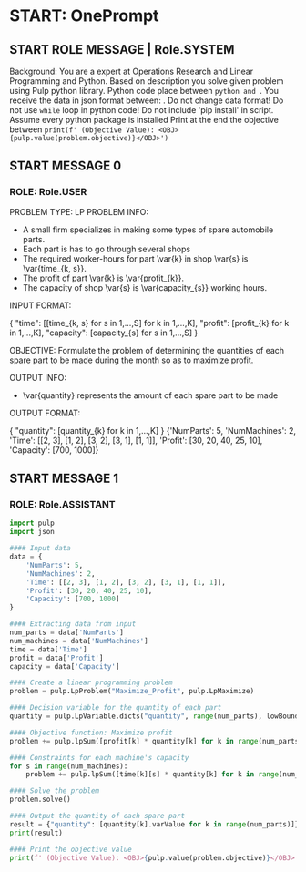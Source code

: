 # START: OnePrompt 
## START ROLE MESSAGE | Role.SYSTEM 
Background: You are a expert at Operations Research and Linear Programming and Python. Based on description you solve given problem using Pulp python library. Python code place between ```python and ```. You receive the data in json format between: <DATA></DATA>. Do not change data format! Do not use `while` loop in python code! Do not include 'pip install' in script. Assume every python package is installed Print at the end the objective between <OBJ></OBJ> `print(f' (Objective Value): <OBJ>{pulp.value(problem.objective)}</OBJ>')`  
## START MESSAGE 0 
### ROLE: Role.USER
<DESCRIPTION>
PROBLEM TYPE: LP
PROBLEM INFO:

- A small firm specializes in making some types of spare automobile parts. 
- Each part is has to go through several shops 
- The required worker-hours for part \var{k} in shop \var{s} is \var{time_{k, s}}.
- The profit of part \var{k} is \var{profit_{k}}.
- The capacity of shop \var{s} is \var{capacity_{s}} working hours.

INPUT FORMAT:

{
	"time": [[time_{k, s} for s in 1,...,S] for k in 1,...,K],
	"profit": [profit_{k} for k in 1,...,K],
	"capacity": [capacity_{s} for s in 1,...,S]
}


OBJECTIVE: Formulate the problem of determining the quantities of each spare part to be made during the month so as to maximize profit.

OUTPUT INFO:

- \var{quantity} represents the amount of each spare part to be made

OUTPUT FORMAT:

{
	"quantity": [quantity_{k} for k in 1,...,K]
}
</DESCRIPTION>
<DATA>
{'NumParts': 5, 'NumMachines': 2, 'Time': [[2, 3], [1, 2], [3, 2], [3, 1], [1, 1]], 'Profit': [30, 20, 40, 25, 10], 'Capacity': [700, 1000]}</DATA>


## START MESSAGE 1 
### ROLE: Role.ASSISTANT
```python
import pulp
import json

#### Input data
data = {
    'NumParts': 5,
    'NumMachines': 2,
    'Time': [[2, 3], [1, 2], [3, 2], [3, 1], [1, 1]],
    'Profit': [30, 20, 40, 25, 10],
    'Capacity': [700, 1000]
}

#### Extracting data from input
num_parts = data['NumParts']
num_machines = data['NumMachines']
time = data['Time']
profit = data['Profit']
capacity = data['Capacity']

#### Create a linear programming problem
problem = pulp.LpProblem("Maximize_Profit", pulp.LpMaximize)

#### Decision variable for the quantity of each part
quantity = pulp.LpVariable.dicts("quantity", range(num_parts), lowBound=0, cat='Continuous')

#### Objective function: Maximize profit
problem += pulp.lpSum([profit[k] * quantity[k] for k in range(num_parts)])

#### Constraints for each machine's capacity
for s in range(num_machines):
    problem += pulp.lpSum([time[k][s] * quantity[k] for k in range(num_parts)]) <= capacity[s], f"Capacity_Constraint_Machine_{s}"

#### Solve the problem
problem.solve()

#### Output the quantity of each spare part
result = {"quantity": [quantity[k].varValue for k in range(num_parts)]}
print(result)

#### Print the objective value
print(f' (Objective Value): <OBJ>{pulp.value(problem.objective)}</OBJ>')
```

